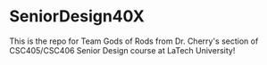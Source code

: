 # SeniorDesign40X
This is the repo for Team Gods of Rods from Dr. Cherry's section of CSC405/CSC406 Senior Design course at LaTech University!
